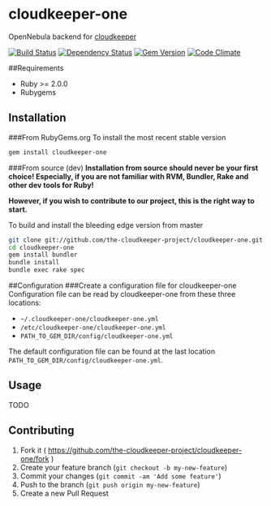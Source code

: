 # cloudkeeper-one
OpenNebula backend for [cloudkeeper](https://github.com/the-cloudkeeper-project/cloudkeeper)

[![Build Status](https://secure.travis-ci.org/the-cloudkeeper-project/cloudkeeper-one.png)](http://travis-ci.org/the-cloudkeeper-project/cloudkeeper-one)
[![Dependency Status](https://gemnasium.com/the-cloudkeeper-project/cloudkeeper-one.png)](https://gemnasium.com/the-cloudkeeper-project/cloudkeeper-one)
[![Gem Version](https://fury-badge.herokuapp.com/rb/cloudkeeper-one.png)](https://badge.fury.io/rb/cloudkeeper-one)
[![Code Climate](https://codeclimate.com/github/the-cloudkeeper-project/cloudkeeper-one.png)](https://codeclimate.com/github/the-cloudkeeper-project/cloudkeeper-one)

##Requirements
* Ruby >= 2.0.0
* Rubygems

## Installation

###From RubyGems.org
To install the most recent stable version
```bash
gem install cloudkeeper-one
```

###From source (dev)
**Installation from source should never be your first choice! Especially, if you are not
familiar with RVM, Bundler, Rake and other dev tools for Ruby!**

**However, if you wish to contribute to our project, this is the right way to start.**

To build and install the bleeding edge version from master

```bash
git clone git://github.com/the-cloudkeeper-project/cloudkeeper-one.git
cd cloudkeeper-one
gem install bundler
bundle install
bundle exec rake spec
```

##Configuration
###Create a configuration file for cloudkeeper-one
Configuration file can be read by cloudkeeper-one from these
three locations:

* `~/.cloudkeeper-one/cloudkeeper-one.yml`
* `/etc/cloudkeeper-one/cloudkeeper-one.yml`
* `PATH_TO_GEM_DIR/config/cloudkeeper-one.yml`

The default configuration file can be found at the last location
`PATH_TO_GEM_DIR/config/cloudkeeper-one.yml`.

## Usage

TODO

## Contributing
1. Fork it ( https://github.com/the-cloudkeeper-project/cloudkeeper-one/fork )
2. Create your feature branch (`git checkout -b my-new-feature`)
3. Commit your changes (`git commit -am 'Add some feature'`)
4. Push to the branch (`git push origin my-new-feature`)
5. Create a new Pull Request
